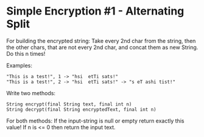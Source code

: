 # Simple Encryption #1 - Alternating Split

For building the encrypted string:
Take every 2nd char from the string, then the other chars, that are not every 2nd char, and concat them as new String.
Do this n times!

Examples:
```
"This is a test!", 1 -> "hsi  etTi sats!"
"This is a test!", 2 -> "hsi  etTi sats!" -> "s eT ashi tist!"
```
Write two methods:
```
String encrypt(final String text, final int n)
String decrypt(final String encryptedText, final int n)
```
For both methods:
If the input-string is null or empty return exactly this value!
If n is <= 0 then return the input text.